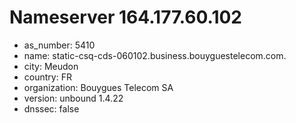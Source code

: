 # Nameserver 164.177.60.102

* as_number: 5410
* name: static-csq-cds-060102.business.bouyguestelecom.com.
* city: Meudon
* country: FR
* organization: Bouygues Telecom SA
* version: unbound 1.4.22
* dnssec: false
